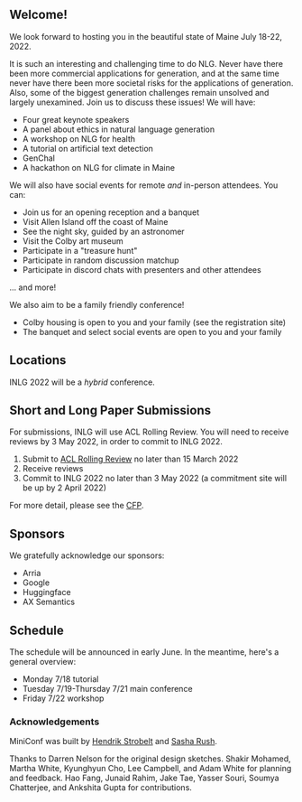 ## Welcome!

We look forward to hosting you in the beautiful state of Maine July 18-22, 2022.

It is such an interesting and challenging time to do NLG. Never have there been more commercial applications for generation, and at the same time never have there been more societal risks for the applications of generation. Also, some of the biggest generation challenges remain unsolved and largely unexamined. Join us to discuss these issues! We will have:

* Four great keynote speakers
* A panel about ethics in natural language generation
* A workshop on NLG for health
* A tutorial on artificial text detection
* GenChal
* A hackathon on NLG for climate in Maine

We will also have social events for remote *and* in-person attendees. You can:

* Join us for an opening reception and a banquet
* Visit Allen Island off the coast of Maine
* See the night sky, guided by an astronomer
* Visit the Colby art museum
* Participate in a "treasure hunt"
* Participate in random discussion matchup
* Participate in discord chats with presenters and other attendees

... and more!

We also aim to be a family friendly conference!

* Colby housing is open to you and your family (see the registration site)
* The banquet and select social events are open to you and your family

## Locations

INLG 2022 will be a *hybrid* conference. 

## Short and Long Paper Submissions

For submissions, INLG will use ACL Rolling Review. You will need to receive reviews by 3 May 2022, in order to commit to INLG 2022.

1. Submit to [ACL Rolling Review](https://aclrollingreview.org) no later than 15 March 2022
2. Receive reviews
3. Commit to INLG 2022 no later than 3 May 2022 (a commitment site will be up by 2 April 2022)

For more detail, please see the [CFP](https://inlgmeeting.github.io/calls.html).

## Sponsors

We gratefully acknowledge our sponsors:

* Arria
* Google
* Huggingface
* AX Semantics

## Schedule

The schedule will be announced in early June. In the meantime, here's a general overview:

* Monday 7/18 tutorial
* Tuesday 7/19-Thursday 7/21 main conference
* Friday 7/22 workshop

### Acknowledgements

MiniConf was built by [Hendrik Strobelt](http://twitter.com/hen_str) and [Sasha Rush](http://twitter.com/srush_nlp).

Thanks to Darren Nelson for the original design sketches. Shakir Mohamed, Martha White, Kyunghyun Cho, Lee Campbell, and Adam White for planning and feedback. Hao Fang, Junaid Rahim, Jake Tae, Yasser Souri, Soumya Chatterjee, and Ankshita Gupta for contributions. 
